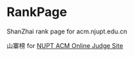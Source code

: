 # RankPage
ShanZhai rank page for acm.njupt.edu.cn

山寨榜 for [NUPT ACM Online Judge Site](http://acm.njupt.edu.cn)
